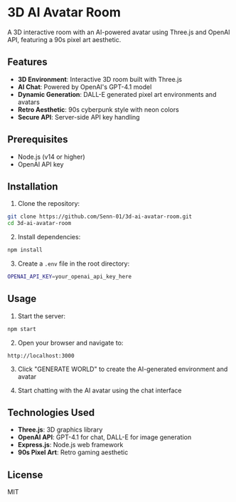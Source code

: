 # 3D AI Avatar Room

A 3D interactive room with an AI-powered avatar using Three.js and OpenAI API, featuring a 90s pixel art aesthetic.

## Features

- **3D Environment**: Interactive 3D room built with Three.js
- **AI Chat**: Powered by OpenAI's GPT-4.1 model
- **Dynamic Generation**: DALL-E generated pixel art environments and avatars
- **Retro Aesthetic**: 90s cyberpunk style with neon colors
- **Secure API**: Server-side API key handling

## Prerequisites

- Node.js (v14 or higher)
- OpenAI API key

## Installation

1. Clone the repository:
```bash
git clone https://github.com/Senn-01/3d-ai-avatar-room.git
cd 3d-ai-avatar-room
```

2. Install dependencies:
```bash
npm install
```

3. Create a `.env` file in the root directory:
```bash
OPENAI_API_KEY=your_openai_api_key_here
```

## Usage

1. Start the server:
```bash
npm start
```

2. Open your browser and navigate to:
```
http://localhost:3000
```

3. Click "GENERATE WORLD" to create the AI-generated environment and avatar

4. Start chatting with the AI avatar using the chat interface

## Technologies Used

- **Three.js**: 3D graphics library
- **OpenAI API**: GPT-4.1 for chat, DALL-E for image generation
- **Express.js**: Node.js web framework
- **90s Pixel Art**: Retro gaming aesthetic

## License

MIT